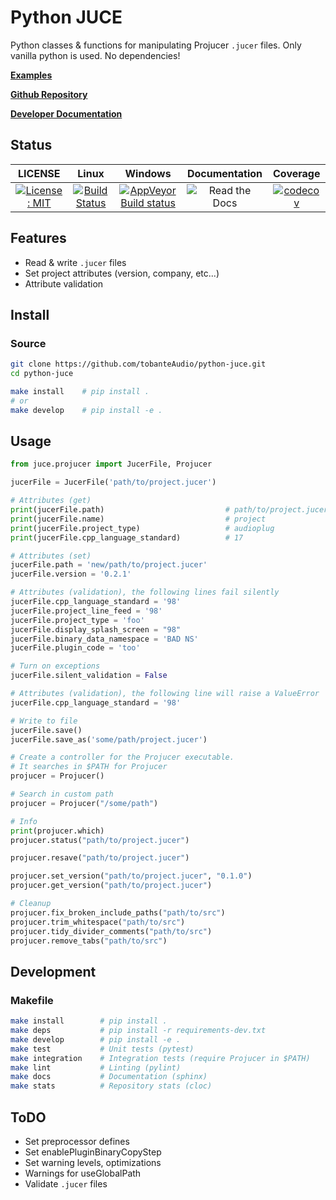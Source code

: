 # Python JUCE

Python classes & functions for manipulating Projucer `.jucer` files. Only vanilla python is used. No dependencies!

[**Examples**](https://github.com/tobanteAudio/python-juce/tree/master/example)

[**Github Repository**](https://github.com/tobanteaudio/python-juce)

[**Developer Documentation**](https://python-juce.readthedocs.io/en/latest)

## Status

|                                                   LICENSE                                                   |                                                             Linux                                                             |                                                                        Windows                                                                        |                            Documentation                             |                                                                  Coverage                                                                  |
| :---------------------------------------------------------------------------------------------------------: | :---------------------------------------------------------------------------------------------------------------------------: | :---------------------------------------------------------------------------------------------------------------------------------------------------: | :------------------------------------------------------------------: | :----------------------------------------------------------------------------------------------------------------------------------------: |
| [![License: MIT](https://img.shields.io/badge/License-MIT-yellow.svg)](https://opensource.org/licenses/MIT) | [![Build Status](https://travis-ci.org/tobanteAudio/modEQ.svg?branch=master)](https://travis-ci.org/tobanteAudio/python-juce) | [![AppVeyor Build status](https://img.shields.io/appveyor/ci/tobanteAudio/python-juce.svg)](https://ci.appveyor.com/project/tobanteAudio/python-juce) | ![Read the Docs](https://img.shields.io/readthedocs/python-juce.svg) | [![codecov](https://codecov.io/gh/tobanteAudio/python-juce/branch/master/graph/badge.svg)](https://codecov.io/gh/tobanteAudio/python-juce) |

## Features

- Read & write `.jucer` files
- Set project attributes (version, company, etc...)
- Attribute validation

## Install

### Source

```sh
git clone https://github.com/tobanteAudio/python-juce.git
cd python-juce

make install    # pip install .
# or
make develop    # pip install -e .
```

## Usage

```python
from juce.projucer import JucerFile, Projucer

jucerFile = JucerFile('path/to/project.jucer')
```

```python
# Attributes (get)
print(jucerFile.path)                           # path/to/project.jucer
print(jucerFile.name)                           # project
print(jucerFile.project_type)                   # audioplug
print(jucerFile.cpp_language_standard)          # 17

# Attributes (set)
jucerFile.path = 'new/path/to/project.jucer'
jucerFile.version = '0.2.1'

# Attributes (validation), the following lines fail silently
jucerFile.cpp_language_standard = '98'
jucerFile.project_line_feed = '98'
jucerFile.project_type = 'foo'
jucerFile.display_splash_screen = "98"
jucerFile.binary_data_namespace = 'BAD NS'
jucerFile.plugin_code = 'too'

# Turn on exceptions
jucerFile.silent_validation = False

# Attributes (validation), the following line will raise a ValueError
jucerFile.cpp_language_standard = '98'
```

```python
# Write to file
jucerFile.save()
jucerFile.save_as('some/path/project.jucer')
```

```py
# Create a controller for the Projucer executable.
# It searches in $PATH for Projucer
projucer = Projucer()

# Search in custom path
projucer = Projucer("/some/path")

# Info
print(projucer.which)
projucer.status("path/to/project.jucer")

projucer.resave("path/to/project.jucer")

projucer.set_version("path/to/project.jucer", "0.1.0")
projucer.get_version("path/to/project.jucer")

# Cleanup
projucer.fix_broken_include_paths("path/to/src")
projucer.trim_whitespace("path/to/src")
projucer.tidy_divider_comments("path/to/src")
projucer.remove_tabs("path/to/src")
```

## Development

### Makefile

```sh
make install        # pip install .
make deps           # pip install -r requirements-dev.txt
make develop        # pip install -e .
make test           # Unit tests (pytest)
make integration    # Integration tests (require Projucer in $PATH)
make lint           # Linting (pylint)
make docs           # Documentation (sphinx)
make stats          # Repository stats (cloc)
```

## ToDO

- Set preprocessor defines
- Set enablePluginBinaryCopyStep
- Set warning levels, optimizations
- Warnings for useGlobalPath
- Validate `.jucer` files
